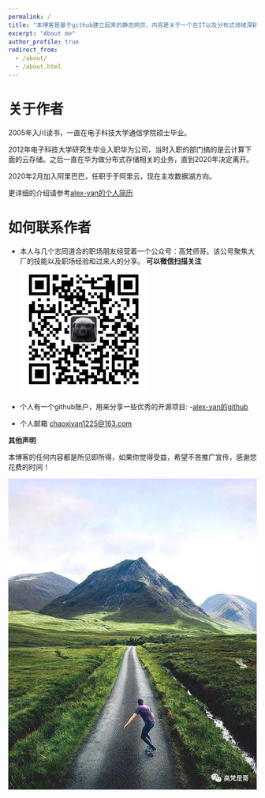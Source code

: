 ```yaml
---
permalink: /
title: "本博客是基于github建立起来的静态网页，内容是关于一个在IT以及分布式领域深耕多年的程序员的故事!"
excerpt: "About me"
author_profile: true
redirect_from: 
  - /about/
  - /about.html
---
```


关于作者
=====
2005年入川读书，一直在电子科技大学通信学院硕士毕业。

2012年电子科技大学研究生毕业入职华为公司，当时入职的部门搞的是云计算下面的云存储。之后一直在华为做分布式存储相关的业务，直到2020年决定离开。

2020年2月加入阿里巴巴，任职于于阿里云，现在主攻数据湖方向。

更详细的介绍请参考[alex-yan的个人简历](https://alex-yan.github.io/cv/)


如何联系作者
=====

* 本人与几个志同道合的职场朋友经营着一个公众号：高梵师哥。该公号聚焦大厂的技能以及职场经验和过来人的分享。
   **可以微信扫描关注**
   ![saomaguanzhu](/images/erweima.jpg)

* 个人有一个github账户，用来分享一些优秀的开源项目: -[alex-yan的github](https://github.com/alex-yan)

*  个人邮箱 chaoxiyan1225@163.com


**其他声明**

本博客的任何内容都是所见即所得，如果你觉得受益，希望不吝推广宣传，感谢您花费的时间！

![road](/images/road.jpg)


